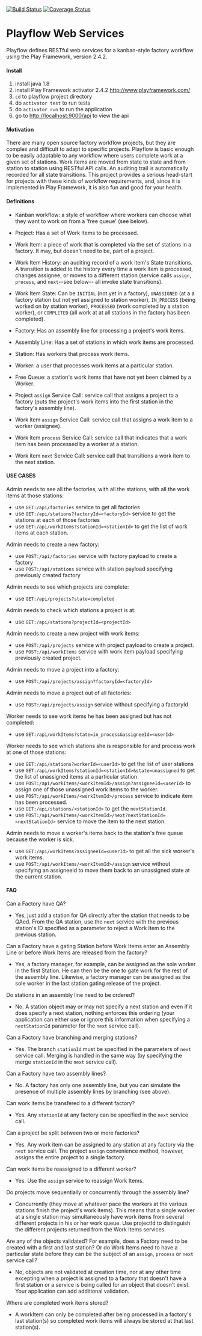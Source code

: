 [![Build Status](https://travis-ci.org/atsid/playflow.svg?branch=master)](https://travis-ci.org/atsid/playflow)
[![Coverage Status](https://coveralls.io/repos/atsid/playflow/badge.svg?branch=master&service=github)](https://coveralls.io/github/atsid/playflow?branch=master)

# Playflow Web Services

Playflow defines RESTful web services for a kanban-style factory workflow using
the Play Framework, version 2.4.2. 


#### Install

1. install java 1.8
2. install Play Framework activator 2.4.2 <http://www.playframework.com/>
3. `cd` to playflow project directory
4. do `activator test` to run tests
5. do `activator run` to run the application
6. go to <http://localhost:9000/api> to view the api


#### Motivation

There are many open source factory workflow projects, but they are complex 
and difficult to  adapt to specific projects.  Playflow is basic enough 
to be easily adaptable to any workflow where users complete work at a given 
set of stations.  Work items are moved from state to state and from station 
to station using RESTful API calls.  An auditing trail is automatically 
recorded for all state transitions.  This project provides a serious head-start 
for projects with these kinds of workflow requirements, and, since it 
is implemented in Play Framework, it is also fun and good for your health.


#### Definitions

* Kanban workflow: a style of workflow where workers can choose what they 
  want to work on from a 'free queue' (see below).

* Project: Has a set of Work Items to be processed.

* Work Item: a piece of work that is completed via the set of stations in 
  a factory.  It may, but doesn't need to be, part of a project.

* Work Item History: an auditing record of a work item's State transitions.
  A transition is added to the history every time a work item is processed, 
  changes assignee, or moves to a different station (service calls
  `assign`, `process`, and `next`--see below-- all invoke state transitions).

* Work Item State: Can be `INITIAL` (not yet in a factory), `UNASSIGNED` (at a
  a factory station but not yet assigned to station worker), `IN_PROCESS` 
  (being worked on by station worker), `PROCESSED` (work completed by a station 
  worker), or `COMPLETED` (all work at at all stations in the factory has been 
  completed).

* Factory: Has an assembly line for processing a project's work items.

* Assembly Line: Has a set of stations in which work items are 
  processed.

* Station: Has workers that process work items.
 
* Worker: a user that processes work items at a particular station.

* Free Queue: a station's work items that have not yet been claimed by a 
  Worker.

* Project `assign` Service Call: service call that assigns a project
  to a factory (puts the project's work items into the first station in the
  factory's assembly line).
  
* Work item `assign` Service Call: service call that assigns a work 
  item to a worker (assignee). 

* Work item `process` Service Call: service call that indicates that a work item 
  has been processed by a worker at a station.

* Work item `next` Service Call: service call that transitions a work item
  to the next station.


#### USE CASES
 
Admin needs to see all the factories, with all the stations, with all the work
items at those stations:
* use `GET:/api/factories` service to get all factories
* use `GET:/api/stations?factoryId=<factoryId>` service to get the stations at 
  each of those factories
* use `GET:/api/workItems?stationId=<stationId>` to get the list of work 
  items at each station.

Admin needs to create a new factory:
* use `POST:/api/factories` service with factory payload to create a factory
* use `POST:/api/stations` service with station payload specifying previously
  created factory
   
Admin needs to see which projects are complete:
* use `GET:/api/projects?state=completed`

Admin needs to check which stations a project is at:
* use `GET:/api/stations?projectId=<projectId>`

Admin needs to create a new project with work items:
* use `POST:/api/projects` service with project payload to create a project.
* use `POST:/api/workItems` service with work item payload specifying
  previously created project.

Admin needs to move a project into a factory:
* use `POST:/api/projects/assign?factoryId=<factoryId>`

Admin needs to move a project out of all factories:
* use `POST:/api/projects/assign` service without specifying a factoryId

Worker needs to see work items he has been assigned but has not completed:
* use `GET:/api/workItems?state=in_process&assigneeId=<userId>`

Worker needs to see which stations she is responsible for and process work at 
one of those stations:
* use `GET:/api/stations?workerId=<userId>` to get the list of user stations
* use `GET:/api/workItems?stationId=<stationId>&state=unassigned` to get 
  the list of unassigned items at a particular station.
* use `POST:/api/workItems/<workItemId>/assign?assigneeId=<userId>` to
  assign one of those unassigned work items to the worker.
* use `POST:/api/workItems/<workItemId>/process` service to indicate item
  has been processed.
* use `GET:/api/stations/<stationId>` to get the `nextStationId`.
* use `POST:/api/workItems/<workItemId>/next?nextStationId=<nextStationId>` 
  service to move the item to the next station.

Admin needs to move a worker's items back to the station's free queue because
the worker is sick.
* use `GET:/api/workItems?assigneeId=<userId>` to get all 
  the sick worker's work items.
* use `POST:/api/workItems/<workItemId>/assign` service without specifying 
  an assigneeId to move them back to an unassigned state at the current
  station.


#### FAQ

Can a Factory have QA?
* Yes, just add a station for QA directly after the station that needs to be 
  QAed.  From the QA station, use the `next` service with the previous 
  station's ID specified as a parameter to reject a Work Item to the 
  previous station.

Can a Factory have a gating Station before Work Items enter an Assembly Line 
or before Work Items are released from the factory?
* Yes,  a factory manager, for example, can be assigned as the sole worker in 
  the first Station.  He can then be the one to gate work for the rest of the
  assembly line.  Likewise, a factory manager can be assigned as the sole 
  worker in the last station gating release of the project.

Do stations in an assembly line need to be ordered? 
* No. A station object may or may not specify a next station and even 
  if it does specify a next station, nothing enforces this ordering
  (your application can either use or ignore this information when 
  specifying a `nextStationId` parameter for the `next` service call).

Can a Factory have branching and merging stations?
* Yes. The branch `stationId` must be specified in the parameters of `next` 
  service call. Merging is handled in the same way (by specifying the 
  merge `stationId` in the `next` service call).

Can a Factory have two assembly lines?
* No. A factory has only one assembly line, but you can simulate the presence 
  of multiple assembly lines by branching (see above).

Can work items be transfered to a different factory?
* Yes. Any `stationId` at any factory can be specified in the `next` service 
  call.
  
Can a project be split between two or more factories?
* Yes. Any work item can be assigned to any station at any factory via the 
  `next` service call.  The project `assign` convenience method, however, 
  assigns the entire project to a single factory.
  
Can work items be reassigned to a different worker?
* Yes. Use the `assign` service to reassign Work Items.

Do projects move sequentially or concurrently through the assembly line?
* Concurrently (they move at whatever pace the workers at the various stations 
  finish the project's work items).  This means that a single worker at a 
  single station may simultaneously have work items from several different 
  projects in his or her work queue.  Use projectId to distinguish the 
  different projects returned from the Work Items services. 

Are any of the objects validated?  For example, does a Factory need to be 
created with a first and last station? Or do Work Items need to have a 
particular state before they can be the subject of an `assign`, 
`process` or `next` service call?
* No, objects are not validated at creation time, nor at any other time 
  excepting when a project is assigned to a factory that doesn't have a 
  first station or a service is being called for an object that doesn't
  exist. Your application can add additional validation.
  
Where are completed work items stored?
* A workItem can only be completed after being processed in a
  factory's last station(s) so completed work items will always be
  stored at that last station(s).
